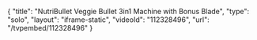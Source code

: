 {
    "title": "NutriBullet Veggie Bullet 3in1 Machine with Bonus Blade",
    "type": "solo",
    "layout": "iframe-static",
    "videoId": "112328496",
    "url": "\/tvpembed\/112328496"
}